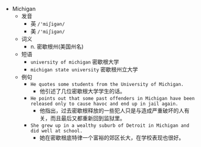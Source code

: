 - Michigan
  - 发音
    - 英 `/'miʃigən/`
    - 美 `/'miʃigən/`
  - 词义
    - n. 密歇根州(美国州名)
  - 短语
    - `university of michigan` 密歇根大学 
    - `michigan state university` 密歇根州立大学 
  - 例句
    - `He quotes some students from the University of Michigan.`
      - 他引述了几位密歇根大学学生的话。
    - `He points out that some past offenders in Michigan have been released only to cause havoc and end up in jail again.`
      - 他指出，过去密歇根释放的一些犯人只是与造成严重破坏的人有关，而且最后又都重新回到监狱里。
    - `She grew up in a wealthy suburb of Detroit in Michigan and did well at school.`
      - 她在密歇根底特律一个富裕的郊区长大，在学校表现也很好。

